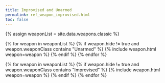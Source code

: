 ```yaml
---
title: Improvised and Unarmed
permalink: ref_weapon_improvised.html
toc: false
---
```


{% assign weaponList = site.data.weapons.classic %}

{% for weapon in weaponList %}
{% if weapon.hide != true and weapon.weaponClass contains "Unarmed" %}
{% include weapon.html weapon=weapon %}
{% endif %}
{% endfor %}

{% for weapon in weaponList %}
{% if weapon.hide != true and weapon.weaponClass contains "Improvised" %}
{% include weapon.html weapon=weapon %}
{% endif %}
{% endfor %}
